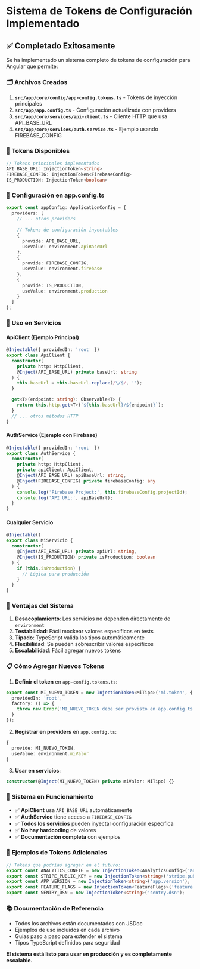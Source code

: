 # Sistema de Tokens de Configuración Implementado

## ✅ **Completado Exitosamente**

Se ha implementado un sistema completo de tokens de configuración para Angular que permite:

### 🗂️ **Archivos Creados**

1. **`src/app/core/config/app-config.tokens.ts`** - Tokens de inyección principales
2. **`src/app/app.config.ts`** - Configuración actualizada con providers 
3. **`src/app/core/services/api-client.ts`** - Cliente HTTP que usa API_BASE_URL
4. **`src/app/core/services/auth.service.ts`** - Ejemplo usando FIREBASE_CONFIG

### 🔧 **Tokens Disponibles**

```typescript
// Tokens principales implementados
API_BASE_URL: InjectionToken<string>
FIREBASE_CONFIG: InjectionToken<FirebaseConfig>
IS_PRODUCTION: InjectionToken<boolean>
```

### 📝 **Configuración en app.config.ts**

```typescript
export const appConfig: ApplicationConfig = {
  providers: [
    // ... otros providers
    
    // Tokens de configuración inyectables
    {
      provide: API_BASE_URL,
      useValue: environment.apiBaseUrl
    },
    {
      provide: FIREBASE_CONFIG, 
      useValue: environment.firebase
    },
    {
      provide: IS_PRODUCTION,
      useValue: environment.production
    }
  ]
};
```

### 🔌 **Uso en Servicios**

#### ApiClient (Ejemplo Principal)
```typescript
@Injectable({ providedIn: 'root' })
export class ApiClient {
  constructor(
    private http: HttpClient,
    @Inject(API_BASE_URL) private baseUrl: string
  ) {
    this.baseUrl = this.baseUrl.replace(/\/$/, '');
  }

  get<T>(endpoint: string): Observable<T> {
    return this.http.get<T>(`${this.baseUrl}/${endpoint}`);
  }
  // ... otros métodos HTTP
}
```

#### AuthService (Ejemplo con Firebase)
```typescript
@Injectable({ providedIn: 'root' })
export class AuthService {
  constructor(
    private http: HttpClient,
    private apiClient: ApiClient,
    @Inject(API_BASE_URL) apiBaseUrl: string,
    @Inject(FIREBASE_CONFIG) private firebaseConfig: any
  ) {
    console.log('Firebase Project:', this.firebaseConfig.projectId);
    console.log('API URL:', apiBaseUrl);
  }
}
```

#### Cualquier Servicio
```typescript
@Injectable()
export class MiServicio {
  constructor(
    @Inject(API_BASE_URL) private apiUrl: string,
    @Inject(IS_PRODUCTION) private isProduction: boolean
  ) {
    if (this.isProduction) {
      // Lógica para producción
    }
  }
}
```

### 🚀 **Ventajas del Sistema**

1. **Desacoplamiento**: Los servicios no dependen directamente de `environment`
2. **Testabilidad**: Fácil mockear valores específicos en tests
3. **Tipado**: TypeScript valida los tipos automáticamente
4. **Flexibilidad**: Se pueden sobrescribir valores específicos
5. **Escalabilidad**: Fácil agregar nuevos tokens

### 📋 **Cómo Agregar Nuevos Tokens**

1. **Definir el token** en `app-config.tokens.ts`:
```typescript
export const MI_NUEVO_TOKEN = new InjectionToken<MiTipo>('mi.token', {
  providedIn: 'root',
  factory: () => {
    throw new Error('MI_NUEVO_TOKEN debe ser provisto en app.config.ts');
  }
});
```

2. **Registrar en providers** en `app.config.ts`:
```typescript
{
  provide: MI_NUEVO_TOKEN,
  useValue: environment.miValor
}
```

3. **Usar en servicios**:
```typescript
constructor(@Inject(MI_NUEVO_TOKEN) private miValor: MiTipo) {}
```

### 🔄 **Sistema en Funcionamiento**

- ✅ **ApiClient** usa `API_BASE_URL` automáticamente
- ✅ **AuthService** tiene acceso a `FIREBASE_CONFIG`  
- ✅ **Todos los servicios** pueden inyectar configuración específica
- ✅ **No hay hardcoding** de valores
- ✅ **Documentación completa** con ejemplos

### 🎯 **Ejemplos de Tokens Adicionales**

```typescript
// Tokens que podrías agregar en el futuro:
export const ANALYTICS_CONFIG = new InjectionToken<AnalyticsConfig>('analytics.config');
export const STRIPE_PUBLIC_KEY = new InjectionToken<string>('stripe.public.key');  
export const APP_VERSION = new InjectionToken<string>('app.version');
export const FEATURE_FLAGS = new InjectionToken<FeatureFlags>('feature.flags');
export const SENTRY_DSN = new InjectionToken<string>('sentry.dsn');
```

### 📚 **Documentación de Referencia**

- Todos los archivos están documentados con JSDoc
- Ejemplos de uso incluidos en cada archivo
- Guías paso a paso para extender el sistema
- Tipos TypeScript definidos para seguridad

**El sistema está listo para usar en producción y es completamente escalable.**